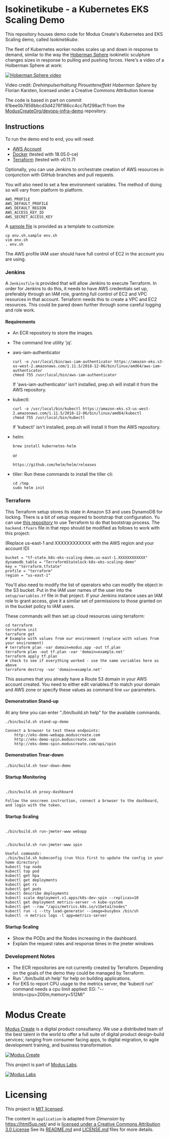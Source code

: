 Isokinetikube - a Kubernetes EKS Scaling Demo
=============================================

This repository houses demo code for Modus Create's Kubernetes and EKS Scaling demo, called *Isokinetikube*.

The fleet of Kubernetes worker nodes scales up and down in response to demand, similar to the way the [Hoberman Sphere](https://en.wikipedia.org/wiki/Hoberman_sphere) isokinetic sculpture changes sizes in response to pulling and pushing forces. Here's a video of a Holberman Sphere at work:

[![Hoberman Sphere video](http://img.youtube.com/vi/0b40puT7N68/0.jpg)](http://www.youtube.com/watch?v=0b40puT7N68E)

Video credit: _Drehimpulserhaltung Pirouetteneffekt Hoberman Sphere_ by Florian Karsten, licensed under a Creative Commons Attribution license

The code is based in part on commit 61bee0b7858bbcd3d4276f186cc4cc7bf298ac11 from the [ModusCreateOrg/devops-infra-demo](https://github.com/ModusCreateOrg/devops-infra-demo/) repository.

 
Instructions
------------

 To run the demo end to end, you will need:
 
* [AWS Account](https://aws.amazon.com/)
* [Docker](https://docker.com/) (tested with 18.05.0-ce)
* [Terraform](https://www.terraform.io/) (tested with  v0.11.7)

Optionally, you can use Jenkins to orchestrate creation of AWS resources in conjunction with GitHub branches and pull requests.

You will also need to set a few environment variables. The method of doing so will vary from platform to platform. 

```
AWS_PROFILE
AWS_DEFAULT_PROFILE
AWS_DEFAULT_REGION
AWS_ACCESS_KEY_ID
AWS_SECRET_ACCESS_KEY
```

A [sample file](env.sh.sample) is provided as a template to customize:

```
cp env.sh.sample env.sh
vim env.sh
. env.sh
```

The AWS profile IAM user should have full control of EC2 in the account you are using.

### Jenkins

A `Jenkinsfile` is provided that will allow Jenkins to execute Terraform. In order for Jenkins to do this, it needs to have AWS credentials set up, preferably through an IAM role, granting full control of EC2 and VPC resources in that account. Terraform needs this to create a VPC and EC2 resources. This could be pared down further through some careful logging and role work.

#### Requirements
- An ECR repository to store the images.
- The command line utility 'jq'.
- aws-iam-authenticator
	```
	curl -o /usr/local/bin/aws-iam-authenticator https://amazon-eks.s3-us-west-2.amazonaws.com/1.11.5/2018-12-06/bin/linux/amd64/aws-iam-authenticator
    chmod 755 /usr/local/bin/aws-iam-authenticator
	```
    If 'aws-iam-authenticator' isn't installed, prep.sh will install it from the AWS repository.
- kubectl:
	```
	curl -o /usr/local/bin/kubectl https://amazon-eks.s3-us-west-2.amazonaws.com/1.11.5/2018-12-06/bin/linux/amd64/kubectl
    chmod 755 /usr/local/bin/kubectl
	```
    If 'kubectl' isn't installed, prep.sh will install it from the AWS repository.

- helm:
    ```
    brew install kubernetes-helm
    ```
    or
    ```
    https://github.com/helm/helm/releases
    ```
- tiller:
    Run these commands to install the tiller cli:
    ```
    cd /tmp
    sudo helm init
    ```

### Terraform

This Terraform setup stores its state in Amazon S3 and uses DynamoDB for locking. There is a bit of setup required to bootstrap that configuration. Yu can use [this repository](https://github.com/monterail/terraform-bootstrap-example) to use Terraform to do that bootstrap process. The `backend.tfvars` file in that repo should be modified as follows to work with this project:

(Replace us-east-1 and XXXXXXXXXXXX with the AWS region and your account ID)
```
bucket = "tf-state.k8s-eks-scaling-demo.us-east-1.XXXXXXXXXXXX"
dynamodb_table = "TerraformStatelock-k8s-eks-scaling-demo"
key = "terraform.tfstate"
profile = "terraform"
region = "us-east-1"
```
You'll also need to modify the list of operators who can modify the object in the S3 bucket. Put in the IAM user names of the user into the `setup/variables.tf` file in that project. If your Jenkins instance uses an IAM role to grant access, give it a similar set of permissions to those granted on in the bucket policy to IAM users.

These commands will then set up cloud resources using terraform:
 
    cd terraform
    terraform init
    terraform get
    # Example with values from our environment (replace with values from your environment)
    # terraform plan -var domain=modus.app -out tf.plan
    terraform plan -out tf.plan -var 'domain=example.net'
    terraform apply tf.plan
    # check to see if everything worked - use the same variables here as above
    terraform destroy -var 'domain=example.net'

This assumes that you already have a Route 53 domain in your AWS account created.
You need to either edit variables.tf to match your domain and AWS zone or specify these values as command line `var` parameters.

#### Demonstration Stand-up
At any time you can enter "./bin/build.sh help" for the available commands.

```
./bin/build.sh stand-up-demo

Connect a browser to test these endpoints:
    http://eks-demo-webapp.moduscreate.com
    http://eks-demo-spin.moduscreate.com
    http://eks-demo-spin.moduscreate.com/api/spin
```
#### Demonstration Trear-down
```
./bin/build.sh tear-down-demo

```

#### Startup Monitoring
```

./bin/build.sh proxy-dashboard

Follow the onscreen instruction, connect a browser to the dashboard, and login with the token.

```

#### Startup Scaling
```

./bin/build.sh run-jmeter-www webapp

```
```

./bin/build.sh run-jmeter-www spin

```

```
Useful commands:
./bin/build.sh kubeconfig (run this first to update the config in your home directory)
kubectl top node
kubectl top pod
kubectl get hpa
kubectl get deployments
kubectl get rs
kubectl get pods
kubectl describe deployments
kubectl scale deployment.v1.apps/k8s-dev-spin --replicas=10
kubectl get deployment metrics-server -n kube-system
kubectl get --raw "/apis/metrics.k8s.io/v1beta1/nodes"
kubectl run -i --tty load-generator --image=busybox /bin/sh
kubectl -n metrics logs -l app=metrics-server

```

#### Startup Scaling

- Show the PODs and the Nodes increasing in the dashboard.
- Explain the request rates and response times in the jmeter windows

### Development Notes
- The ECR repositories are not currently created by Terraform. Depending on the goals of the demo they could be managed by Terraform.
- Run './bin/build.sh help' for help on building applications.
- For EKS to report CPU usage to the metrics server, the 'kubectl run' command needs a cpu limit applied: EG: "--limits=cpu=200m,memory=512Mi" 

# Modus Create

[Modus Create](https://moduscreate.com) is a digital product consultancy. We use a distributed team of the best talent in the world to offer a full suite of digital product design-build services; ranging from consumer facing apps, to digital migration, to agile development training, and business transformation.

[![Modus Create](https://res.cloudinary.com/modus-labs/image/upload/h_80/v1533109874/modus/logo-long-black.png)](https://moduscreate.com)

This project is part of [Modus Labs](https://labs.moduscreate.com).

[![Modus Labs](https://res.cloudinary.com/modus-labs/image/upload/h_80/v1531492623/labs/logo-black.png)](https://labs.moduscreate.com)

# Licensing

This project is [MIT licensed](./LICENSE).

The content in `application` is adapted from _Dimension_ by https://html5up.net/ and is [licensed under a Creative Commons Attribution 3.0 License](https://html5up.net/license) See its [README.md](application/README.md) and [LICENSE.md](application/LICENSE.md) files for more details.

